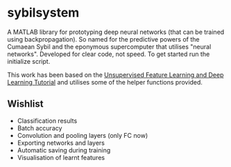 sybilsystem
===========

A MATLAB library for prototyping deep neural networks (that can be trained using backpropagation).
So named for the predictive powers of the Cumaean Sybil and the eponymous supercomputer that utilises "neural networks".
Developed for clear code, not speed.
To get started run the initialize script.

This work has been based on the [Unsupervised Feature Learning and Deep Learning Tutorial](http://ufldl.stanford.edu/wiki/index.php/UFLDL_Tutorial) and utilises some of the helper functions provided.

Wishlist
--------

- Classification results
- Batch accuracy
- Convolution and pooling layers (only FC now)
- Exporting networks and layers
- Automatic saving during training
- Visualisation of learnt features